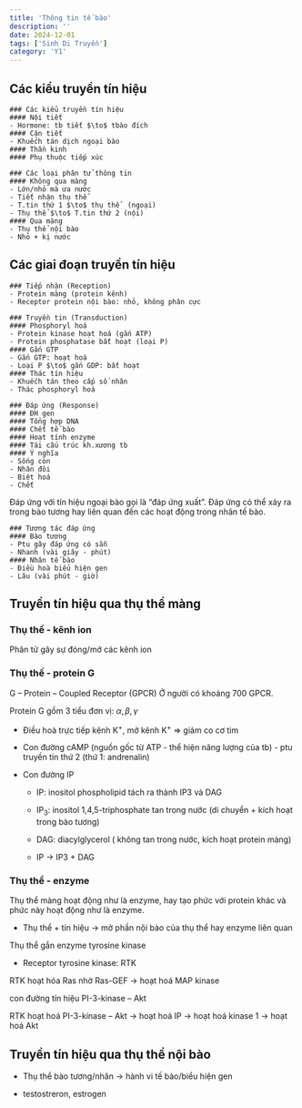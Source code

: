 ```yaml
---
title: 'Thông tin tế bào'
description: ''
date: 2024-12-01
tags: ['Sinh Di Truyền']
category: 'Y1'
---
```


## Các kiểu truyền tín hiệu

```markmap
### Các kiểu truyền tín hiệu
#### Nội tiết
- Hormone: tb tiết $\to$ tbào đích
#### Cận tiết
- Khuếch tán dịch ngoại bào
#### Thần kinh
#### Phụ thuộc tiếp xúc
```

```markmap
### Các loại phân tử thông tin
#### Không qua màng
- Lớn/nhỏ mà ưa nước
- Tiết nhận thụ thể
- T.tin thứ 1 $\to$ thụ thể  (ngoại)
- Thụ thể $\to$ T.tin thứ 2 (nội)
#### Qua màng
- Thụ thể nội bào
- Nhỏ + kị nước
```

## Các giai đoạn truyền tín hiệu

```markmap
### Tiếp nhận (Reception)
- Protein màng (protein kênh)
- Receptor protein nội bào: nhỏ, không phân cực
```

```markmap
### Truyền tin (Transduction)
#### Phosphoryl hoá
- Protein kinase hoạt hoá (gắn ATP)
- Protein phosphatase bất hoạt (loại P)
#### Gắn GTP
- Gắn GTP: hoạt hoá
- Loại P $\to$ gắn GDP: bất hoạt
#### Thác tín hiệu
- Khuếch tán theo cấp số nhân
- Thác phosphoryl hoá
```

```markmap
### Đáp ứng (Response)
#### ĐH gen
#### Tổng hợp DNA
#### Chết tế bào
#### Hoạt tính enzyme
#### Tái cấu trúc kh.xương tb
#### Ý nghĩa
- Sống còn
- Nhân đôi
- Biệt hoá
- Chết
```

Đáp ứng với tín hiệu ngoại bào gọi là “đáp ứng xuất”.
Đáp ứng có thể xảy ra trong bào tương hay liên quan đến các hoạt động trong nhân tế bào.

```markmap
### Tương tác đáp ứng
#### Bào tương
- Ptu gây đáp ứng có sẵn
- Nhanh (vài giây - phút)
#### Nhân tế bào
- Điều hoà biểu hiện gen
- Lâu (vài phút - giờ)
```

## Truyền tín hiệu qua thụ thể màng

### Thụ thế - kênh ion

Phân tử gây sự đóng/mở các kênh ion

### Thụ thế - protein G

G – Protein – Coupled Receptor (GPCR)
Ở người có khoảng 700 GPCR.

Protein G gồm 3 tiểu đơn vị: $\alpha, \beta, \gamma$

* Điều hoà trực tiếp kênh K<sup>+</sup>, mở kênh K<sup>+</sup> => giảm co cơ tim

* Con đường cAMP (nguồn gốc từ ATP - thể hiện năng lượng của tb) - ptu truyền tin thứ 2 (thứ 1: andrenalin)

* Con đường IP
  
  * IP: inositol phospholipid tách ra thành IP3 và DAG
  
  * IP<sub>3</sub>: inositol 1,4,5-triphosphate tan trong nước (di chuyển + kích hoạt trong bào tương)
  
  * DAG: diacylglycerol ( không tan trong nước, kích hoạt protein màng)
  
  * IP → IP3 + DAG

### Thụ thể - enzyme

Thụ thể màng hoạt động như là enzyme, hay tạo phức với protein khác và phức này hoạt động như là enzyme.

* Thụ thể + tín hiệu → mở phần nội bào của thụ thể hay enzyme liên quan

Thụ thể gắn enzyme tyrosine kinase

* Receptor tyrosine kinase: RTK

RTK hoạt hóa Ras nhờ Ras-GEF $\to$ hoạt hoá MAP kinase

con đường tín hiệu PI-3-kinase – Akt

RTK hoạt hoá PI-3-kinase – Akt $\to$ hoạt hoá IP $\to$ hoạt hoá kinase 1 $\to$ hoạt hoá Akt

## Truyền tín hiệu qua thụ thể nội bào

* Thụ thể bào tương/nhân $\to$ hành vi tế bào/biểu hiện gen

* testostreron, estrogen
